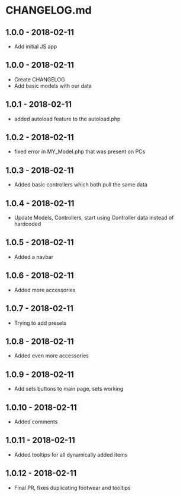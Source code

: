 # CHANGELOG.md

## 1.0.0 - 2018-02-11

- Add initial JS app

## 1.0.0 - 2018-02-11

- Create CHANGELOG
- Add basic models with our data

## 1.0.1 - 2018-02-11

- added autoload feature to the autoload.php

## 1.0.2 - 2018-02-11

- fixed error in MY_Model.php that was present on PCs

## 1.0.3 - 2018-02-11

- Added basic controllers which both pull the same data

## 1.0.4 - 2018-02-11

- Update Models, Controllers, start using Controller data instead of hardcoded

## 1.0.5 - 2018-02-11

- Added a navbar

## 1.0.6 - 2018-02-11

- Added more accessories

## 1.0.7 - 2018-02-11

- Trying to add presets

## 1.0.8 - 2018-02-11

- Added even more accessories

## 1.0.9 - 2018-02-11

- Add sets buttons to main page, sets working

## 1.0.10 - 2018-02-11

- Added comments

## 1.0.11 - 2018-02-11

- Added tooltips for all dynamically added items

## 1.0.12 - 2018-02-11

- Final PR, fixes duplicating footwear and tooltips
